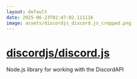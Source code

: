 ```yaml
---
layout: default
date: 2025-06-23T02:47:02.111116
image: assets/discordjs_discord.js_cropped.png
---
```


# [discordjs/discord.js](https://github.com/discordjs/discord.js)

Node.js library for working with the DiscordAPI
